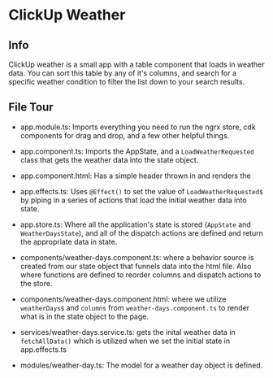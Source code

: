# ClickUp Weather

## Info
ClickUp weather is a small app with a table component that loads in weather data. You can sort this table by any of it's columns, and search for a specific weather condition to filter the list down to your search results.

## File Tour

* app.module.ts: Imports everything you need to run the ngrx store, cdk components for drag and drop, and a few other helpful things.

* app.component.ts: Imports the AppState, and a `LoadWeatherRequested` class that gets the weather data into the state object. 

* app.component.html: Has a simple header thrown in and renders the <weather-table> 

* app.effects.ts: Uses `@Effect()` to set the value of `LoadWeatherRequested$` by piping in a series of actions that load the initial weather data into state.

* app.store.ts: Where all the application's state is stored (`AppState` and `WeatherDaysState`), and all of the dispatch actions are defined and return the appropriate data in state.

* components/weather-days.component.ts: where a behavior source is created from our state object that funnels data into the html file. Also where functions are defined to reorder columns and dispatch actions to the store.

* components/weather-days.component.html: where we utilize `weatherDays$` and `columns` from `weather-days.component.ts` to render what is in the state object to the page.

* services/weather-days.service.ts: gets the inital weather data in `fetchAllData()` which is utilized when we set the initial state in app.effects.ts

* modules/weather-day.ts: The model for a weather day object is defined.

